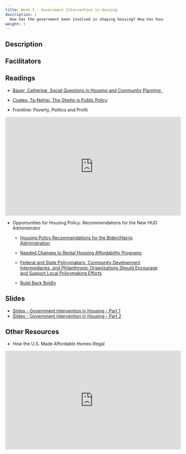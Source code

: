 ```yaml
---
title: Week 3 - Government Intervention in Housing
description: |
  How has the government been involved in shaping housing? How has housing policy altered material conditions in the United States?
weight: 3
---
```

## Description
## Facilitators
## Readings

* [Bauer, Catherine, Social Questions in Housing and Community Planning &nbsp;<i class="fas fa-cloud-download-alt"></i>](https://uofi.box.com/s/gyzgj83qo4fsyxn7lgs6ztdrvxamw6r4)

* [Coates, Ta-Nehisi, The Ghetto is Public Policy](https://www.theatlantic.com/national/archive/2013/03/the-ghetto-is-public-policy/274147/)

* Frontline: Poverty, Politics and Profit

<iframe width="560" height="315" src="https://www.youtube.com/embed/8iei3HtdBbQ" title="YouTube video player" frameborder="0" allow="accelerometer; autoplay; clipboard-write; encrypted-media; gyroscope; picture-in-picture" allowfullscreen></iframe>

* Opportunities for Housing Policy: Recommendations for the New HUD Administrator &nbsp;<i class="fas fa-user-graduate"></i>

  - [Housing Policy Recommendations for the Biden/Harris Administration](https://www.tandfonline.com/doi/full/10.1080/10511482.2021.1909238)
  
  - [Needed Changes to Rental Housing Affordability Programs](https://www.tandfonline.com/doi/full/10.1080/10511482.2021.1909240)
  
  - [Federal and State Policymakers, Community Development Intermediaries, and Philanthropic Organizations Should Encourage and Support Local Policymaking Efforts](https://www.tandfonline.com/doi/full/10.1080/10511482.2021.1909239)
  
  - [Build Back Boldly](https://www.tandfonline.com/doi/full/10.1080/10511482.2021.1909241)
  
## Slides

* [Slides - Government Intervention in Housing - Part 1](https://uofi.box.com/s/z49kg3asf9wwcvlnj3zk5hidsr21gcit)
* [Slides - Government Intervention in Housing - Part 2](https://uofi.box.com/s/von5i7q8ql4cqzo4vsec3c2n4g2ij0f1)

## Other Resources

* How the U.S. Made Affordable Homes Illegal

<iframe width="560" height="315" src="https://www.youtube-nocookie.com/embed/0Flsg_mzG-M" title="YouTube video player" frameborder="0" allow="accelerometer; autoplay; clipboard-write; encrypted-media; gyroscope; picture-in-picture" allowfullscreen></iframe>
